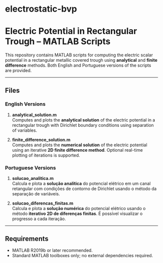 # electrostatic-bvp

# Electric Potential in Rectangular Trough – MATLAB Scripts

This repository contains MATLAB scripts for computing the electric scalar potential in a rectangular metallic covered trough using **analytical** and **finite difference** methods. Both English and Portuguese versions of the scripts are provided.  

---

## Files

### English Versions
1. **analytical_solution.m**  
   Computes and plots the **analytical solution** of the electric potential in a rectangular trough with Dirichlet boundary conditions using separation of variables.  

2. **finite_difference_solution.m**  
   Computes and plots the **numerical solution** of the electric potential using an iterative **2D finite difference method**. Optional real-time plotting of iterations is supported.  

### Portuguese Versions
1. **solucao_analitica.m**  
   Calcula e plota a **solução analítica** do potencial elétrico em um canal retangular com condições de contorno de Dirichlet usando o método da separação de variáveis.  

2. **solucao_diferencas_finitas.m**  
   Calcula e plota a **solução numérica** do potencial elétrico usando o método **iterativo 2D de diferenças finitas**. É possível visualizar o progresso a cada iteração.  

---

## Requirements

- MATLAB R2019b or later recommended.  
- Standard MATLAB toolboxes only; no external dependencies required.  


